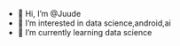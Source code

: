 - 👋 Hi, I’m @Juude
- 👀 I’m interested in data science,android,ai
- 🌱 I’m currently learning data science

<!---
Juude/Juude is a ✨ special ✨ repository because its `README.md` (this file) appears on your GitHub profile.
You can click the Preview link to take a look at your changes.
--->
